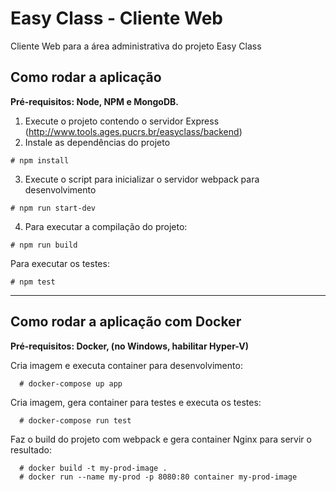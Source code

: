 # Easy Class - Cliente Web


Cliente Web para a área administrativa do projeto Easy Class

## Como rodar a aplicação

**Pré-requisitos: Node, NPM e MongoDB.** 

1. Execute o projeto contendo o servidor Express (http://www.tools.ages.pucrs.br/easyclass/backend)
2. Instale as dependências do projeto

````
# npm install
````

3. Execute o script para inicializar o servidor webpack para desenvolvimento

````
# npm run start-dev
````

4. Para executar a compilação do projeto:

````
# npm run build
````

Para executar os testes:

````
# npm test
````

---

## Como rodar a aplicação com Docker

**Pré-requisitos: Docker, (no Windows, habilitar Hyper-V)** 

Cria imagem e executa container para desenvolvimento:

````
  # docker-compose up app
````

Cria imagem, gera container para testes e executa os testes:

````
  # docker-compose run test
````

Faz o build do projeto com webpack e gera container Nginx para servir o resultado:

````
  # docker build -t my-prod-image .
  # docker run --name my-prod -p 8080:80 container my-prod-image
````
